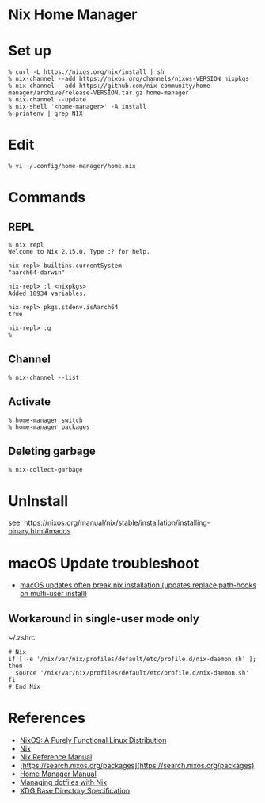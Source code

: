 # Nix Home Manager

# Set up

```console
% curl -L https://nixos.org/nix/install | sh
% nix-channel --add https://nixos.org/channels/nixos-VERSION nixpkgs
% nix-channel --add https://github.com/nix-community/home-manager/archive/release-VERSION.tar.gz home-manager
% nix-channel --update
% nix-shell '<home-manager>' -A install
% printenv | grep NIX
```

# Edit

```console
% vi ~/.config/home-manager/home.nix
```

# Commands

## REPL

```console
% nix repl
Welcome to Nix 2.15.0. Type :? for help.

nix-repl> builtins.currentSystem
"aarch64-darwin"

nix-repl> :l <nixpkgs>
Added 18934 variables.

nix-repl> pkgs.stdenv.isAarch64
true

nix-repl> :q
%
```

## Channel
```console
% nix-channel --list
```

## Activate

```console
% home-manager switch
% home-manager packages
```

## Deleting garbage

```console
% nix-collect-garbage
```

# UnInstall

see: https://nixos.org/manual/nix/stable/installation/installing-binary.html#macos

# macOS Update troubleshoot

- [macOS updates often break nix installation (updates replace path-hooks on multi-user install)](https://github.com/NixOS/nix/issues/3616)

## Workaround in single-user mode only
~/.zshrc
```shell
# Nix
if [ -e '/nix/var/nix/profiles/default/etc/profile.d/nix-daemon.sh' ]; then
  source '/nix/var/nix/profiles/default/etc/profile.d/nix-daemon.sh'
fi
# End Nix
```

# References
- [NixOS: A Purely Functional Linux Distribution](https://edolstra.github.io/pubs/nixos-jfp-final.pdf)
- [Nix](https://nixos.org/)
- [Nix Reference Manual](https://nixos.org/manual/nix/stable/introduction.html)
- [https://search.nixos.org/packages](https://search.nixos.org/packages)
- [Home Manager Manual](https://nix-community.github.io/home-manager/)
- [Managing dotfiles with Nix](https://alexpearce.me/2021/07/managing-dotfiles-with-nix/)
- [XDG Base Directory Specification](https://specifications.freedesktop.org/basedir-spec/basedir-spec-latest.html)
